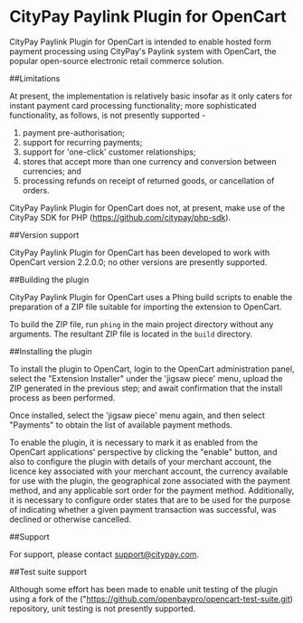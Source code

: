 # CityPay Paylink Plugin for OpenCart

CityPay Paylink Plugin for OpenCart is intended to enable hosted form
payment processing using CityPay's Paylink system with OpenCart, the
popular open-source electronic retail commerce solution.

##Limitations

At present, the implementation is relatively basic insofar as it only
caters for instant payment card processing functionality; more
sophisticated functionality, as follows, is not presently supported -

1. payment pre-authorisation;
2. support for recurring payments;
3. support for 'one-click' customer relationships;
4. stores that accept more than one currency and conversion
   between currencies; and
5. processing refunds on receipt of returned goods, or
   cancellation of orders.

CityPay Paylink Plugin for OpenCart does not, at present, make use of
the CityPay SDK for PHP (https://github.com/citypay/php-sdk).

##Version support

CityPay Paylink Plugin for OpenCart has been developed to work with
OpenCart version 2.2.0.0; no other versions are presently supported.

##Building the plugin

CityPay Paylink Plugin for OpenCart uses a Phing build scripts to
enable the preparation of a ZIP file suitable for importing the
extension to OpenCart.

To build the ZIP file, run `phing` in the main project directory
without any arguments. The resultant ZIP file is located in the
`build` directory.

##Installing the plugin

To install the plugin to OpenCart, login to the OpenCart administration
panel, select the "Extension Installer" under the 'jigsaw piece' menu,
upload the ZIP generated in the previous step; and await confirmation
that the install process as been performed.

Once installed, select the 'jigsaw piece' menu again, and then select
"Payments" to obtain the list of available payment methods.

To enable the plugin, it is necessary to mark it as enabled from the
OpenCart applications' perspective by clicking the "enable" button,
and also to configure the plugin with details of your merchant account,
the licence key associated with your merchant account, the currency
available for use with the plugin, the geographical zone associated with
the payment method, and any applicable sort order for the payment method.
Additionally, it is necessary to configure order states that are to be
used for the purpose of indicating whether a given payment transaction
was successful, was declined or otherwise cancelled.

##Support

For support, please contact <support@citypay.com>.

##Test suite support

Although some effort has been made to enable unit testing of the plugin
using a fork of the ("https://github.com/openbaypro/opencart-test-suite.git)
repository, unit testing is not presently supported.
